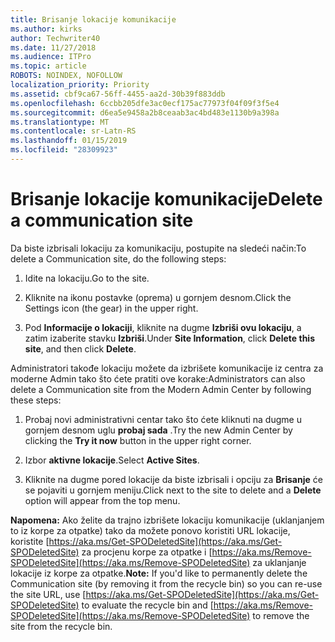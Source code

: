 ```yaml
---
title: Brisanje lokacije komunikacije
ms.author: kirks
author: Techwriter40
ms.date: 11/27/2018
ms.audience: ITPro
ms.topic: article
ROBOTS: NOINDEX, NOFOLLOW
localization_priority: Priority
ms.assetid: cbf9ca67-56ff-4455-aa2d-30b39f883ddb
ms.openlocfilehash: 6ccbb205dfe3ac0ecf175ac77973f04f09f3f5e4
ms.sourcegitcommit: d6ea5e9458a2b8ceaab3ac4bd483e1130b9a398a
ms.translationtype: MT
ms.contentlocale: sr-Latn-RS
ms.lasthandoff: 01/15/2019
ms.locfileid: "28309923"
---
```

# <a name="delete-a-communication-site"></a><span data-ttu-id="610d8-102">Brisanje lokacije komunikacije</span><span class="sxs-lookup"><span data-stu-id="610d8-102">Delete a communication site</span></span>

<span data-ttu-id="610d8-103">Da biste izbrisali lokaciju za komunikaciju, postupite na sledeći način:</span><span class="sxs-lookup"><span data-stu-id="610d8-103">To delete a Communication site, do the following steps:</span></span> 
  
1. <span data-ttu-id="610d8-104">Idite na lokaciju.</span><span class="sxs-lookup"><span data-stu-id="610d8-104">Go to the site.</span></span> 
  
2. <span data-ttu-id="610d8-105">Kliknite na ikonu postavke (oprema) u gornjem desnom.</span><span class="sxs-lookup"><span data-stu-id="610d8-105">Click the Settings icon (the gear) in the upper right.</span></span> 
  
3. <span data-ttu-id="610d8-106">Pod **Informacije o lokaciji**, kliknite na dugme **Izbriši ovu lokaciju**, a zatim izaberite stavku **Izbriši**.</span><span class="sxs-lookup"><span data-stu-id="610d8-106">Under **Site Information**, click **Delete this site**, and then click **Delete**.</span></span> 
  
<span data-ttu-id="610d8-107">Administratori takođe lokaciju možete da izbrišete komunikacije iz centra za moderne Admin tako što ćete pratiti ove korake:</span><span class="sxs-lookup"><span data-stu-id="610d8-107">Administrators can also delete a Communication site from the Modern Admin Center by following these steps:</span></span> 
  
1. <span data-ttu-id="610d8-108">Probaj novi administrativni centar tako što ćete kliknuti na dugme u gornjem desnom uglu **probaj sada** .</span><span class="sxs-lookup"><span data-stu-id="610d8-108">Try the new Admin Center by clicking the **Try it now** button in the upper right corner.</span></span> 
  
2. <span data-ttu-id="610d8-109">Izbor **aktivne lokacije**.</span><span class="sxs-lookup"><span data-stu-id="610d8-109">Select **Active Sites**.</span></span> 
  
3. <span data-ttu-id="610d8-110">Kliknite na dugme pored lokacije da biste izbrisali i opciju za **Brisanje** će se pojaviti u gornjem meniju.</span><span class="sxs-lookup"><span data-stu-id="610d8-110">Click next to the site to delete and a **Delete** option will appear from the top menu.</span></span> 
  
 <span data-ttu-id="610d8-111">**Napomena:** Ako želite da trajno izbrišete lokaciju komunikacije (uklanjanjem to iz korpe za otpatke) tako da možete ponovo koristiti URL lokacije, koristite [https://aka.ms/Get-SPODeletedSite](https://aka.ms/Get-SPODeletedSite) za procjenu korpe za otpatke i [https://aka.ms/Remove-SPODeletedSite](https://aka.ms/Remove-SPODeletedSite) za uklanjanje lokacije iz korpe za otpatke.</span><span class="sxs-lookup"><span data-stu-id="610d8-111">**Note:** If you'd like to permanently delete the Communication site (by removing it from the recycle bin) so you can re-use the site URL, use [https://aka.ms/Get-SPODeletedSite](https://aka.ms/Get-SPODeletedSite) to evaluate the recycle bin and [https://aka.ms/Remove-SPODeletedSite](https://aka.ms/Remove-SPODeletedSite) to remove the site from the recycle bin.</span></span> 
  

